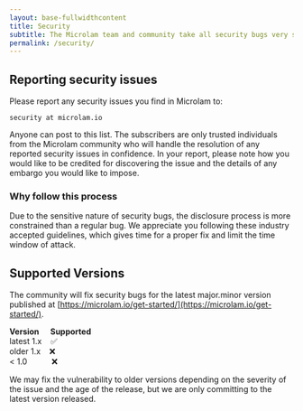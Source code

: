 ```yaml
---
layout: base-fullwidthcontent
title: Security
subtitle: The Microlam team and community take all security bugs very seriously. You can find our guidelines here regarding our policy and security disclosure.
permalink: /security/
---
```



## Reporting security issues

Please report any security issues you find in Microlam to:

    security at microlam.io

Anyone can post to this list. The subscribers are only trusted individuals from the Microlam community who will handle the resolution of any reported security issues in confidence. In your report, please note how you would like to be credited for discovering the issue and the details of any embargo you would like to impose.

### Why follow this process

Due to the sensitive nature of security bugs, the disclosure process is more constrained than a regular bug. We appreciate you following these industry accepted guidelines, which gives time for a proper fix and limit the time window of attack.

## Supported Versions

The community will fix security bugs for the latest major.minor version published at [https://microlam.io/get-started/](https://microlam.io/get-started/).

**Version      Supported**  
latest 1.x    ✅  
older 1.x    ❌  
< 1.0           ❌

We may fix the vulnerability to older versions depending on the severity of the issue and the age of the release, but we are only committing to the latest version released.


